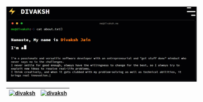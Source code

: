 ![](https://github.com/Divaksh/Divaksh/blob/master/divaksh.gif)



<!--
**Divaksh/Divaksh** is a ✨ _special_ ✨ repository because its `README.md` (this file) appears on your GitHub profile.

Here are some ideas to get you started:

- 🔭 I’m currently working on ...
- 🌱 I’m currently learning ...
- 👯 I’m looking to collaborate on ...
- 🤔 I’m looking for help with ...
- 💬 Ask me about ...
- 📫 How to reach me: ...
- 😄 Pronouns: ...
- ⚡ Fun fact: ...
-->

| [![divaksh](https://github-readme-stats-v4v13a5jn-divaksh.vercel.app/api?username=divaksh&include_all_commits=true&hide_rank=true&hide_border=true&show_icons=true&hide=contribs&theme=chartreuse-dark&custom_title=Divaksh's%20Github%20Stats)](https://divaksh.com) | [![divaksh](https://github-readme-stats.vercel.app/api/top-langs/?username=divaksh&layout=compact&hide_border=true&hide=c,assembly,objective-c,c%2B%2B&theme=chartreuse-dark)](https://divaksh.com) |
| --- | --- |


